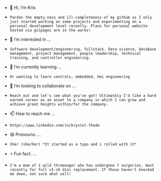 - 👋 Hi, I’m Kris
-     Pardon the empty-ness and ill-completeness of my github as I only just started working on some projects and experimenting on a personal development level recently. Plans for personal website hosted via gitpages are in the works!
- 👀 I’m interested in ...
-     Software development/engineering, fullstack. Data science, database management, project management, people leadership, technical training, and controller engineering.
- 🌱 I’m currently learning ...
-     Or wanting to learn controls, embedded, hmi engineering
- 💞️ I’m looking to collaborate on ...
-     Reach out and let's see what you've got! Ultimately I'd like a hard earned career as an asset to a company in which I can grow and achieve great heights within/for the company.
- 📫 How to reach me ...
-     https://www.linkedin.com/in/krystal-thode
- 😄 Pronouns: ...
-     Sher (she/her) *It started as a typo and i rolled with it*
- ⚡ Fun fact: ...
-     I'm a mom of 1 wild threenager who has undergone 7 surgeries, most recently for full c5-c6 disc replacement. If those haven't knocked me down, not sure what will!

<!---
kacety123/kacety123 is a ✨ special ✨ repository because its `README.md` (this file) appears on your GitHub profile.
You can click the Preview link to take a look at your changes.
--->
